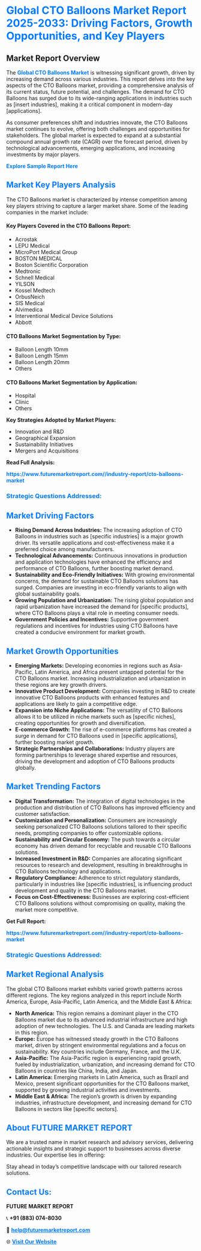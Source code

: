 <h1 style="color: #007BFF;">Global CTO Balloons Market Report 2025-2033: Driving Factors, Growth Opportunities, and Key Players</h1>

<section id="overview">
<h2>Market Report Overview</h2>
<p>The <a href="https://www.futuremarketreport.com//industry-report/cto-balloons-market" style="color: #007BFF; text-decoration: none;"><strong>Global CTO Balloons Market</strong></a> is witnessing significant growth, driven by increasing demand across various industries. This report delves into the key aspects of the CTO Balloons market, providing a comprehensive analysis of its current status, future potential, and challenges. The demand for CTO Balloons has surged due to its wide-ranging applications in industries such as [insert industries], making it a critical component in modern-day [applications].</p>
<p>As consumer preferences shift and industries innovate, the CTO Balloons market continues to evolve, offering both challenges and opportunities for stakeholders. The global market is expected to expand at a substantial compound annual growth rate (CAGR) over the forecast period, driven by technological advancements, emerging applications, and increasing investments by major players.</p>
</section>

<section id="overview">
<p><a href="https://www.futuremarketreport.com//request-sample/reportId=78542" style="color: #007BFF; text-decoration: none;"><strong>Explore Sample Report Here</strong></a></p>
</section>

<section id="key-players">
<h2 style="color: #007BFF;">Market Key Players Analysis</h2>
<p>The CTO Balloons market is characterized by intense competition among key players striving to capture a larger market share. Some of the leading companies in the market include:</p>
<h4>Key Players Covered in the CTO Balloons Report:</h4>
<ul><li>Acrostak</li><li>LEPU Medical</li><li>MicroPort Medical Group</li><li>BOSTON MEDICAL</li><li>Boston Scientific Corporation</li><li>Medtronic</li><li>Schnell Medical</li><li>YILSON</li><li>Kossel Medtech</li><li>OrbusNeich</li><li>SIS Medical</li><li>Alvimedica</li><li>Interventional Medical Device Solutions</li><li>Abbott</li></ul>
<h4>CTO Balloons Market Segmentation by Type:</h4>
<ul><li>Balloon Length 10mm</li><li>Balloon Length 15mm</li><li>Balloon Length 20mm</li><li>Others</li></ul>

<h4>CTO Balloons Market Segmentation by Application:</h4>
<ul><li>Hospital</li><li>Clinic</li><li>Others</li></ul>
<p><strong>Key Strategies Adopted by Market Players:</strong></p>
<ul>
<li>Innovation and R&D</li>
<li>Geographical Expansion</li>
<li>Sustainability Initiatives</li>
<li>Mergers and Acquisitions</li>
</ul>
</section>

<section>
<p><strong>Read Full Analysis: </strong></p><a href="https://www.futuremarketreport.com//industry-report/cto-balloons-market" style="color: #007BFF; text-decoration: none;"><strong>https://www.futuremarketreport.com//industry-report/cto-balloons-market</strong></a>
<h3 style="color: #007BFF;">Strategic Questions Addressed:</h3>
</section>

<section id="driving-factors">
<h2 style="color: #007BFF;">Market Driving Factors</h2>
<ul>
<li><strong>Rising Demand Across Industries:</strong> The increasing adoption of CTO Balloons in industries such as [specific industries] is a major growth driver. Its versatile applications and cost-effectiveness make it a preferred choice among manufacturers.</li>
<li><strong>Technological Advancements:</strong> Continuous innovations in production and application technologies have enhanced the efficiency and performance of CTO Balloons, further boosting market demand.</li>
<li><strong>Sustainability and Eco-Friendly Initiatives:</strong> With growing environmental concerns, the demand for sustainable CTO Balloons solutions has surged. Companies are investing in eco-friendly variants to align with global sustainability goals.</li>
<li><strong>Growing Population and Urbanization:</strong> The rising global population and rapid urbanization have increased the demand for [specific products], where CTO Balloons plays a vital role in meeting consumer needs.</li>
<li><strong>Government Policies and Incentives:</strong> Supportive government regulations and incentives for industries using CTO Balloons have created a conducive environment for market growth.</li>
</ul>
</section>

<section id="growth-opportunities">
<h2 style="color: #007BFF;">Market Growth Opportunities</h2>
<ul>
<li><strong>Emerging Markets:</strong> Developing economies in regions such as Asia-Pacific, Latin America, and Africa present untapped potential for the CTO Balloons market. Increasing industrialization and urbanization in these regions are key growth drivers.</li>
<li><strong>Innovative Product Development:</strong> Companies investing in R&D to create innovative CTO Balloons products with enhanced features and applications are likely to gain a competitive edge.</li>
<li><strong>Expansion into Niche Applications:</strong> The versatility of CTO Balloons allows it to be utilized in niche markets such as [specific niches], creating opportunities for growth and diversification.</li>
<li><strong>E-commerce Growth:</strong> The rise of e-commerce platforms has created a surge in demand for CTO Balloons used in [specific applications], further boosting market growth.</li>
<li><strong>Strategic Partnerships and Collaborations:</strong> Industry players are forming partnerships to leverage shared expertise and resources, driving the development and adoption of CTO Balloons products globally.</li>
</ul>
</section>

<section id="trending-factors">
<h2 style="color: #007BFF;">Market Trending Factors</h2>
<ul>
<li><strong>Digital Transformation:</strong> The integration of digital technologies in the production and distribution of CTO Balloons has improved efficiency and customer satisfaction.</li>
<li><strong>Customization and Personalization:</strong> Consumers are increasingly seeking personalized CTO Balloons solutions tailored to their specific needs, prompting companies to offer customizable options.</li>
<li><strong>Sustainability and Circular Economy:</strong> The push towards a circular economy has driven demand for recyclable and reusable CTO Balloons solutions.</li>
<li><strong>Increased Investment in R&D:</strong> Companies are allocating significant resources to research and development, resulting in breakthroughs in CTO Balloons technology and applications.</li>
<li><strong>Regulatory Compliance:</strong> Adherence to strict regulatory standards, particularly in industries like [specific industries], is influencing product development and quality in the CTO Balloons market.</li>
<li><strong>Focus on Cost-Effectiveness:</strong> Businesses are exploring cost-efficient CTO Balloons solutions without compromising on quality, making the market more competitive.</li>
</ul>
</section>

<section>
<p><strong>Get Full Report: </strong></p><a href="https://www.futuremarketreport.com//industry-report/cto-balloons-market" style="color: #007BFF; text-decoration: none;"><strong>https://www.futuremarketreport.com//industry-report/cto-balloons-market</strong></a>
<h3 style="color: #007BFF;">Strategic Questions Addressed:</h3>
</section>


<section id="regional-analysis">
<h2 style="color: #007BFF;">Market Regional Analysis</h2>
<p>The global CTO Balloons market exhibits varied growth patterns across different regions. The key regions analyzed in this report include North America, Europe, Asia-Pacific, Latin America, and the Middle East & Africa:</p>
<ul>
<li><strong>North America:</strong> This region remains a dominant player in the CTO Balloons market due to its advanced industrial infrastructure and high adoption of new technologies. The U.S. and Canada are leading markets in this region.</li>
<li><strong>Europe:</strong> Europe has witnessed steady growth in the CTO Balloons market, driven by stringent environmental regulations and a focus on sustainability. Key countries include Germany, France, and the U.K.</li>
<li><strong>Asia-Pacific:</strong> The Asia-Pacific region is experiencing rapid growth, fueled by industrialization, urbanization, and increasing demand for CTO Balloons in countries like China, India, and Japan.</li>
<li><strong>Latin America:</strong> Emerging markets in Latin America, such as Brazil and Mexico, present significant opportunities for the CTO Balloons market, supported by growing industrial activities and investments.</li>
<li><strong>Middle East & Africa:</strong> The region’s growth is driven by expanding industries, infrastructure development, and increasing demand for CTO Balloons in sectors like [specific sectors].</li>
</ul>
</section>

<footer>
<h2 style="color: #007BFF;">About FUTURE MARKET REPORT</h2>
<p>We are a trusted name in market research and advisory services, delivering actionable insights and strategic support to businesses across diverse industries. Our expertise lies in offering:</p>

<p>Stay ahead in today’s competitive landscape with our tailored research solutions.</p>

<h2 style="color: #007BFF;">Contact Us:</h2>
<p><strong>FUTURE MARKET REPORT</strong></p>
<p>📞 <strong>+91 (883) 074-8030</strong></p>
<p>📧 <strong><a href="mailto:help@futuremarketreport.com" style="color: #007BFF;">help@futuremarketreport.com</a></strong></p>
<p>🌐 <strong><a href="https://www.futuremarketreport.com/" style="color: #007BFF;">Visit Our Website</a></strong></p>
</footer>